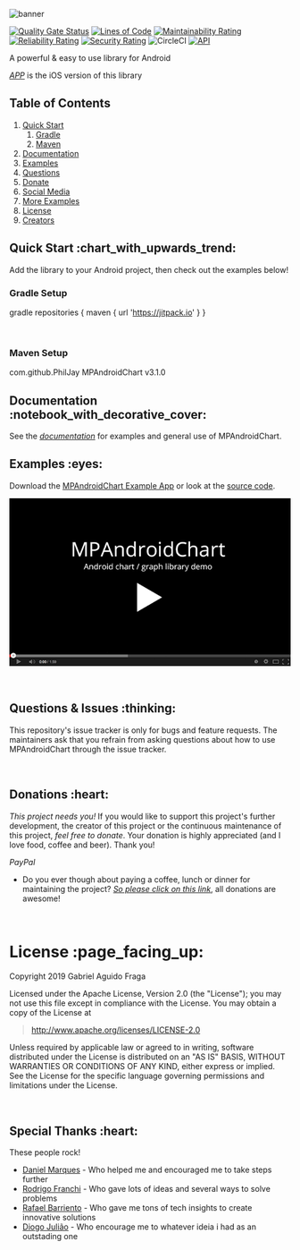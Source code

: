 ![banner](https://raw.github.com/kaapiel/Raw-content/master/Automation-Python/app.png)

[![Quality Gate Status](https://sonarcloud.io/api/project_badges/measure?project=alm-integration-java&metric=alert_status)](https://sonarcloud.io/dashboard?id=alm-integration-java)
[![Lines of Code](https://sonarcloud.io/api/project_badges/measure?project=alm-integration-java&metric=ncloc)](https://sonarcloud.io/dashboard?id=alm-integration-java)
[![Maintainability Rating](https://sonarcloud.io/api/project_badges/measure?project=alm-integration-java&metric=sqale_rating)](https://sonarcloud.io/dashboard?id=alm-integration-java)
[![Reliability Rating](https://sonarcloud.io/api/project_badges/measure?project=alm-integration-java&metric=reliability_rating)](https://sonarcloud.io/dashboard?id=alm-integration-java)
[![Security Rating](https://sonarcloud.io/api/project_badges/measure?project=alm-integration-java&metric=security_rating)](https://sonarcloud.io/dashboard?id=alm-integration-java)
![CircleCI](https://img.shields.io/circleci/build/github/kaapiel/ALMIntegration-Java/master)
[![API](https://img.shields.io/badge/API-26%2B-green.svg?style=flat)](https://android-arsenal.com/api?level=26)


A powerful & easy to use library for Android

[*APP*](https://github.com/danielgindi/Charts) is the iOS version of this library

## Table of Contents
1. [Quick Start](#quick-start)
    1. [Gradle](#gradle-setup)
    1. [Maven](#maven-setup)
1. [Documentation](#documentation)
1. [Examples](#examples)
1. [Questions](#report)
1. [Donate](#donate)
1. [Social Media](#social)
1. [More Examples](#more-examples)
1. [License](#licence)
1. [Creators](#creators)

<h2 id="quick-start">Quick Start :chart_with_upwards_trend:</h2>
Add the library to your Android project, then check out the examples below!

### Gradle Setup

gradle
repositories {
    maven { url 'https://jitpack.io' }
}

<br/>

### Maven Setup

<!-- <dependencies> section of pom.xml -->
<dependency>
    <groupId>com.github.PhilJay</groupId>
    <artifactId>MPAndroidChart</artifactId>
    <version>v3.1.0</version>
</dependency>

<br/>

<h2 id="documentation">Documentation :notebook_with_decorative_cover:</h2>

See the [*documentation*](https://weeklycoding.com/mpandroidchart/) for examples and general use of MPAndroidChart.

<h2 id="examples">Examples :eyes:</h2>

Download the [MPAndroidChart Example App](https://play.google.com/store/apps/details?id=com.xxmassdeveloper.mpchartexample) or look at the [source code](https://github.com/PhilJay/MPAndroidChart/tree/master/MPChartExample).

[![ScreenShot](https://github.com/PhilJay/MPAndroidChart/blob/master/design/video_thumbnail.png)](https://www.youtube.com/watch?v=ufaK_Hd6BpI)

<br/>

<h2 id="report">Questions & Issues :thinking:</h2>

This repository's issue tracker is only for bugs and feature requests. The maintainers ask that you refrain from asking questions about how to use MPAndroidChart through the issue tracker.

<br/>

<h2 id="donate">Donations :heart:</h2>

*This project needs you!* If you would like to support this project's further development, the creator of this project or the continuous maintenance of this project, *feel free to donate*. Your donation is highly appreciated (and I love food, coffee and beer). Thank you!

*PayPal*

- Do you ever though about paying a coffee, lunch or dinner for maintaining the project? [*So please click on this link*](https://www.paypal.com/cgi-bin/webscr?cmd=_donations&business=gabriel_aguido@hotmail.com&lc=US&item_name=Donation+to+PROJECT+Maintenance&no_note=0&cn=&currency_code=USD&bn=PP-DonationsBF:btn_donateCC_LG.gif:NonHosted), all donations are awesome!

<br/>

<h1 id="license">License :page_facing_up:</h1>

Copyright 2019 Gabriel Aguido Fraga

Licensed under the Apache License, Version 2.0 (the "License");
you may not use this file except in compliance with the License.
You may obtain a copy of the License at

> http://www.apache.org/licenses/LICENSE-2.0

Unless required by applicable law or agreed to in writing, software
distributed under the License is distributed on an "AS IS" BASIS,
WITHOUT WARRANTIES OR CONDITIONS OF ANY KIND, either express or implied.
See the License for the specific language governing permissions and
limitations under the License.

<br/>

<h2 id="creators">Special Thanks :heart:</h2>

These people rock!

- [Daniel Marques](https://www.linkedin.com/in/dmarques) - Who helped me and encouraged me to take steps further
- [Rodrigo Franchi](https://www.linkedin.com/in/rodrigo-franchi-817b9339) - Who gave lots of ideas and several ways to solve problems
- [Rafael Barriento](https://www.linkedin.com/in/rafael-barriento-de-goes-8014b1b1) - Who gave me tons of tech insights to create innovative solutions
- [Diogo Julião](https://www.linkedin.com/in/diogo-oliveira-4b7a96128) - Who encourage me to whatever ideia i had as an outstading one
